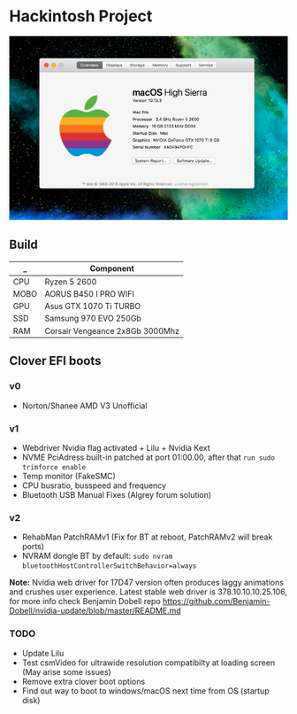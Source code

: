# Hackintosh Project
![](assets/about.png)
## Build

 _ | Component
--- | --- 
CPU  |  Ryzen 5 2600
MOBO | AORUS B450 I PRO WIFI 
GPU  |  Asus GTX 1070 Ti TURBO
SSD  |  Samsung 970 EVO 250Gb
RAM  |  Corsair Vengeance 2x8Gb 3000Mhz

## Clover EFI boots
### v0
- Norton/Shanee AMD V3 Unofficial
### v1
- Webdriver Nvidia flag activated + Lilu + Nvidia Kext
- NVME PciAdress built-in patched at port 01:00.00, after that `run sudo    trimforce enable`
- Temp monitor (FakeSMC)
- CPU busratio, busspeed and frequency
- Bluetooth USB Manual Fixes (Algrey forum solution)
### v2 
- RehabMan PatchRAMv1 (Fix for BT at reboot, PatchRAMv2 will break ports)
- NVRAM dongle BT by default: `sudo nvram bluetoothHostControllerSwitchBehavior=always`


**Note:** Nvidia web driver for 17D47 version often produces laggy animations and crushes user experience. Latest stable web driver is 378.10.10.10.25.106, for more info check Benjamin Dobell repo https://github.com/Benjamin-Dobell/nvidia-update/blob/master/README.md


### TODO
- Update Lilu
- Test csmVideo for ultrawide resolution compatibilty at loading screen (May arise  some issues)
- Remove extra clover boot options
- Find out way to boot to windows/macOS next time from OS (startup disk)